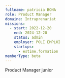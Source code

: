 ```yaml
---
fullname: patricia BONA
role: Product Manager
domaine: Intraprenariat
missions:
  - start: 2022-12-20
    end: 2024-12-20
    status: admin
    employer: POLE EMPLOI
    startups:
      - estime.formation
memberType: beta
---
```

Product Manager junior